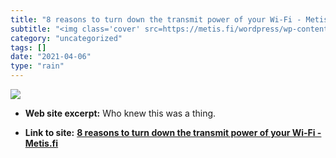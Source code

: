 ```yaml
---
title: "8 reasons to turn down the transmit power of your Wi-Fi - Metis.fi"
subtitle: "<img class='cover' src=https://metis.fi/wordpress/wp-content/uploads/2017/10/transmitter.png>"
category: "uncategorized"
tags: []
date: "2021-04-06"
type: "rain"
---
```

<img class="cover" src=https://metis.fi/wordpress/wp-content/uploads/2017/10/transmitter.png>



* **Web site excerpt:** Who knew this was a thing.

* **Link to site:** **[8 reasons to turn down the transmit power of your Wi-Fi - Metis.fi](https://metis.fi/en/2017/10/txpower)**